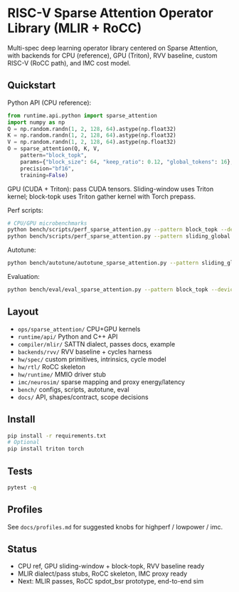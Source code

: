 # RISC-V Sparse Attention Operator Library (MLIR + RoCC)

Multi-spec deep learning operator library centered on Sparse Attention, with backends for CPU (reference), GPU (Triton), RVV baseline, custom RISC-V (RoCC path), and IMC cost model.

## Quickstart

Python API (CPU reference):
```python
from runtime.api.python import sparse_attention
import numpy as np
Q = np.random.randn(1, 2, 128, 64).astype(np.float32)
K = np.random.randn(1, 2, 128, 64).astype(np.float32)
V = np.random.randn(1, 2, 128, 64).astype(np.float32)
O = sparse_attention(Q, K, V,
    pattern="block_topk",
    params={"block_size": 64, "keep_ratio": 0.12, "global_tokens": 16},
    precision="bf16",
    training=False)
```

GPU (CUDA + Triton): pass CUDA tensors. Sliding-window uses Triton kernel; block-topk uses Triton gather kernel with Torch prepass.

Perf scripts:
```bash
# CPU/GPU microbenchmarks
python bench/scripts/perf_sparse_attention.py --pattern block_topk --device cpu --L 2048
python bench/scripts/perf_sparse_attention.py --pattern sliding_global --device cuda --L 8192
```

Autotune:
```bash
python bench/autotune/autotune_sparse_attention.py --pattern sliding_global --device cuda --lengths 2048 8192 32768
```

Evaluation:
```bash
python bench/eval/eval_sparse_attention.py --pattern block_topk --device cpu --lengths 2048 8192 32768
```

## Layout
- `ops/sparse_attention/` CPU+GPU kernels
- `runtime/api/` Python and C++ API
- `compiler/mlir/` SATTN dialect, passes docs, example
- `backends/rvv/` RVV baseline + cycles harness
- `hw/spec/` custom primitives, intrinsics, cycle model
- `hw/rtl/` RoCC skeleton
- `hw/runtime/` MMIO driver stub
- `imc/neurosim/` sparse mapping and proxy energy/latency
- `bench/` configs, scripts, autotune, eval
- `docs/` API, shapes/contract, scope decisions

## Install
```bash
pip install -r requirements.txt
# Optional
pip install triton torch
```

## Tests
```bash
pytest -q
```

## Profiles
See `docs/profiles.md` for suggested knobs for highperf / lowpower / imc.

## Status
- CPU ref, GPU sliding-window + block-topk, RVV baseline ready
- MLIR dialect/pass stubs, RoCC skeleton, IMC proxy ready
- Next: MLIR passes, RoCC spdot_bsr prototype, end-to-end sim
